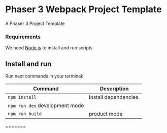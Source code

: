 # Phaser 3 Webpack Project Template

A Phaser 3 Project Template

### Requirements

We need [Node.js](https://nodejs.org) to install and run scripts.

## Install and run

Run next commands in your terminal:

| Command | Description |
|---------|-------------|
| `npm install` | Install dependencies.|
| `npm run dev` development mode
| `npm run build` | product mode
=======

